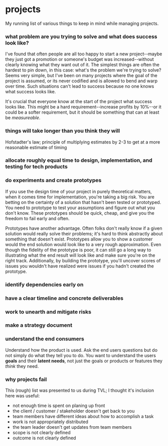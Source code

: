 # projects

My running list of various things to keep in mind while managing projects.

### what problem are you trying to solve and what does success look like?

I've found that often people are all too happy to start a new project--maybe they just got a promotion or someone's budget was increased--without clearly knowing what they want out of it. The simplest things are often the hardest to pin down, in this case: what's the problem we're trying to solve? Seems very simple, but I've been on many projects where the goal of the project is assumed, or its never codified and is allowed to bend and warp over time. Such situations can't lead to success because no one knows what success looks like.

It's crucial that everyone know at the start of the project what success looks like. This might be a hard requirement--increase profits by 10%--or it could be a softer requirement, but it should be something that can at least be _measureable_. 

### things will take longer than you think they will

Hofstadter's law; principle of multiplying estimates by 2-3 to get at a more reasonable estimate of timing

### allocate roughly equal time to design, implementation, and testing for tech products

### do experiments and create prototypes

If you use the design time of your project in purely theoretical matters, when it comes time for implementation, you're taking a big risk. You are betting on the certainty of a solution that hasn't been tested or prototyped. You need to prototype to test your assumptions and figure out what you don't know. These prototypes should be quick, cheap, and give you the freedom to fail early and often.

Prototypes have another advantage. Often folks don't really know if a given solution would really solve their problems; it's hard to think abstractly about something that doesn't exist. Prototypes allow you to show a customer would the end solution would look like to a very rough approximation. Even though the fidelity of the prototype is poor, it can still go a long way to illustrating what the end result will look like and make sure you're on the right track. Additionally, by building the prototype, you'll uncover scores of issues you wouldn't have realized were issues if you hadn't created the prototype.

### identify dependencies early on

### have a clear timeline and concrete deliverables

### work to unearth and mitigate risks

### make a strategy document

### understand the end consumers

Understand how the product is used. Ask the end users questions but do not simply do what they tell you to do. You want to understand the users __goals__ and their __latent needs__, not just the goals or products or features they _think_ they need.

### why projects fail

This (rough) list was presented to us during TVL; I thought it's inclusion here was useful:

- not enough time is spent on planing up front
- the client / customer / stakeholder doesn't get back to you
- team members have different ideas about how to accomplish a task
- work is not appropriately distributed
- the team leader doesn't get updates from team members
- scope is not clearly defined
- outcome is not clearly defined

